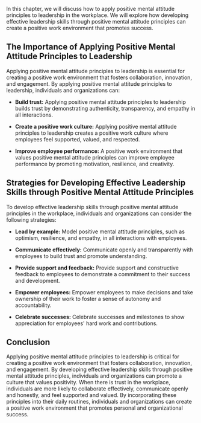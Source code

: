 
In this chapter, we will discuss how to apply positive mental attitude principles to leadership in the workplace. We will explore how developing effective leadership skills through positive mental attitude principles can create a positive work environment that promotes success.

The Importance of Applying Positive Mental Attitude Principles to Leadership
----------------------------------------------------------------------------

Applying positive mental attitude principles to leadership is essential for creating a positive work environment that fosters collaboration, innovation, and engagement. By applying positive mental attitude principles to leadership, individuals and organizations can:

* **Build trust:** Applying positive mental attitude principles to leadership builds trust by demonstrating authenticity, transparency, and empathy in all interactions.

* **Create a positive work culture:** Applying positive mental attitude principles to leadership creates a positive work culture where employees feel supported, valued, and respected.

* **Improve employee performance:** A positive work environment that values positive mental attitude principles can improve employee performance by promoting motivation, resilience, and creativity.

Strategies for Developing Effective Leadership Skills through Positive Mental Attitude Principles
-------------------------------------------------------------------------------------------------

To develop effective leadership skills through positive mental attitude principles in the workplace, individuals and organizations can consider the following strategies:

* **Lead by example:** Model positive mental attitude principles, such as optimism, resilience, and empathy, in all interactions with employees.

* **Communicate effectively:** Communicate openly and transparently with employees to build trust and promote understanding.

* **Provide support and feedback:** Provide support and constructive feedback to employees to demonstrate a commitment to their success and development.

* **Empower employees:** Empower employees to make decisions and take ownership of their work to foster a sense of autonomy and accountability.

* **Celebrate successes:** Celebrate successes and milestones to show appreciation for employees' hard work and contributions.

Conclusion
----------

Applying positive mental attitude principles to leadership is critical for creating a positive work environment that fosters collaboration, innovation, and engagement. By developing effective leadership skills through positive mental attitude principles, individuals and organizations can promote a culture that values positivity. When there is trust in the workplace, individuals are more likely to collaborate effectively, communicate openly and honestly, and feel supported and valued. By incorporating these principles into their daily routines, individuals and organizations can create a positive work environment that promotes personal and organizational success.
